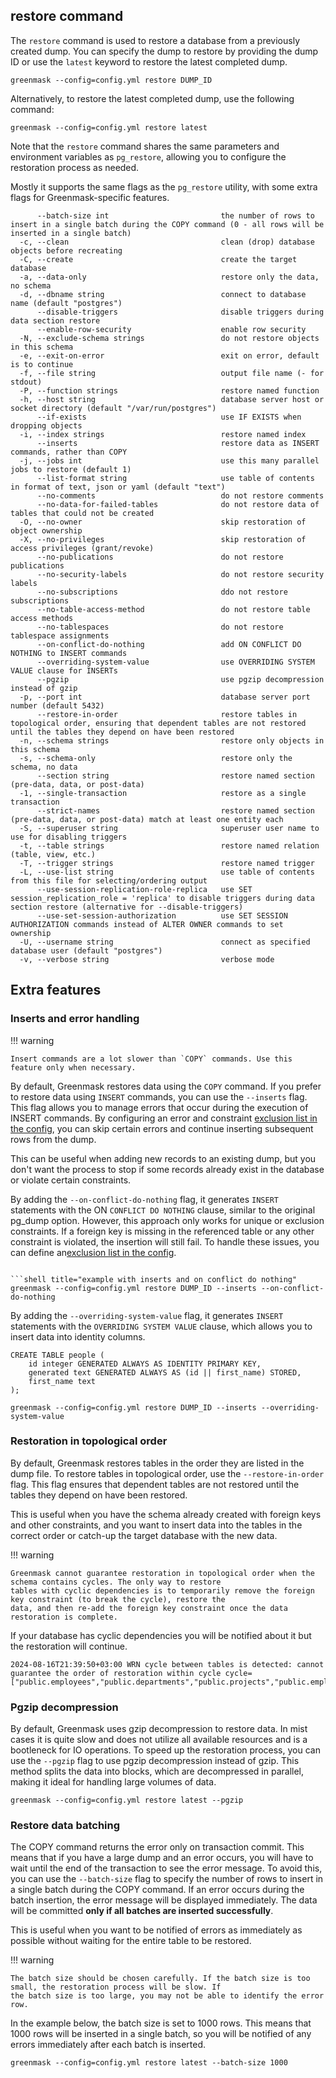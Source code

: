 ## restore command

The `restore` command is used to restore a database from a previously created dump. You can specify the dump to restore
by providing the dump ID or use the `latest` keyword to restore the latest completed dump.

```shell
greenmask --config=config.yml restore DUMP_ID
```

Alternatively, to restore the latest completed dump, use the following command:

```shell
greenmask --config=config.yml restore latest
```

Note that the `restore` command shares the same parameters and environment variables as `pg_restore`,
allowing you to configure the restoration process as needed.

Mostly it supports the same flags as the `pg_restore` utility, with some extra flags for Greenmask-specific features.

```text title="Supported flags"
      --batch-size int                         the number of rows to insert in a single batch during the COPY command (0 - all rows will be inserted in a single batch)
  -c, --clean                                  clean (drop) database objects before recreating
  -C, --create                                 create the target database
  -a, --data-only                              restore only the data, no schema
  -d, --dbname string                          connect to database name (default "postgres")
      --disable-triggers                       disable triggers during data section restore
      --enable-row-security                    enable row security
  -N, --exclude-schema strings                 do not restore objects in this schema
  -e, --exit-on-error                          exit on error, default is to continue
  -f, --file string                            output file name (- for stdout)
  -P, --function strings                       restore named function
  -h, --host string                            database server host or socket directory (default "/var/run/postgres")
      --if-exists                              use IF EXISTS when dropping objects
  -i, --index strings                          restore named index
      --inserts                                restore data as INSERT commands, rather than COPY
  -j, --jobs int                               use this many parallel jobs to restore (default 1)
      --list-format string                     use table of contents in format of text, json or yaml (default "text")
      --no-comments                            do not restore comments
      --no-data-for-failed-tables              do not restore data of tables that could not be created
  -O, --no-owner                               skip restoration of object ownership
  -X, --no-privileges                          skip restoration of access privileges (grant/revoke)
      --no-publications                        do not restore publications
      --no-security-labels                     do not restore security labels
      --no-subscriptions                       ddo not restore subscriptions
      --no-table-access-method                 do not restore table access methods
      --no-tablespaces                         do not restore tablespace assignments
      --on-conflict-do-nothing                 add ON CONFLICT DO NOTHING to INSERT commands
      --overriding-system-value                use OVERRIDING SYSTEM VALUE clause for INSERTs
      --pgzip                                  use pgzip decompression instead of gzip
  -p, --port int                               database server port number (default 5432)
      --restore-in-order                       restore tables in topological order, ensuring that dependent tables are not restored until the tables they depend on have been restored
  -n, --schema strings                         restore only objects in this schema
  -s, --schema-only                            restore only the schema, no data
      --section string                         restore named section (pre-data, data, or post-data)
  -1, --single-transaction                     restore as a single transaction
      --strict-names                           restore named section (pre-data, data, or post-data) match at least one entity each
  -S, --superuser string                       superuser user name to use for disabling triggers
  -t, --table strings                          restore named relation (table, view, etc.)
  -T, --trigger strings                        restore named trigger
  -L, --use-list string                        use table of contents from this file for selecting/ordering output
      --use-session-replication-role-replica   use SET session_replication_role = 'replica' to disable triggers during data section restore (alternative for --disable-triggers)
      --use-set-session-authorization          use SET SESSION AUTHORIZATION commands instead of ALTER OWNER commands to set ownership
  -U, --username string                        connect as specified database user (default "postgres")
  -v, --verbose string                         verbose mode
```

## Extra features

### Inserts and error handling

!!! warning

    Insert commands are a lot slower than `COPY` commands. Use this feature only when necessary.

By default, Greenmask restores data using the `COPY` command. If you prefer to restore data using `INSERT` commands, you
can
use the `--inserts` flag. This flag allows you to manage errors that occur during the execution of INSERT commands. By
configuring an error and constraint [exclusion list in the config](../configuration.md#restoration-error-exclusion),
you can skip certain errors and continue inserting subsequent rows from the dump.

This can be useful when adding new records to an existing dump, but you don't want the process to stop if some records
already exist in the database or violate certain constraints.

By adding the `--on-conflict-do-nothing` flag, it generates `INSERT` statements with the ON `CONFLICT DO NOTHING`
clause, similar to the original pg_dump option. However, this approach only works for unique or exclusion constraints.
If a foreign key is missing in the referenced table or any other constraint is violated, the insertion will still fail.
To handle these issues, you can define
an[exclusion list in the config](../configuration.md#restoration-error-exclusion).

```shell title="example with inserts and error handling"

```shell title="example with inserts and on conflict do nothing"
greenmask --config=config.yml restore DUMP_ID --inserts --on-conflict-do-nothing
```

By adding the `--overriding-system-value` flag, it generates `INSERT` statements with the `OVERRIDING SYSTEM VALUE`
clause, which allows you to insert data into identity columns. 

```postgresql title="example of GENERATED ALWAYS AS IDENTITY column"
CREATE TABLE people (
    id integer GENERATED ALWAYS AS IDENTITY PRIMARY KEY,
    generated text GENERATED ALWAYS AS (id || first_name) STORED,
    first_name text
);
```

```shell title="example with inserts"
greenmask --config=config.yml restore DUMP_ID --inserts --overriding-system-value
```

### Restoration in topological order

By default, Greenmask restores tables in the order they are listed in the dump file. To restore tables in topological
order, use the `--restore-in-order` flag. This flag ensures that dependent tables are not restored until the tables they
depend on have been restored.

This is useful when you have the schema already created with foreign keys and other constraints, and you want to insert
data into the tables in the correct order or catch-up the target database with the new data.

!!! warning

    Greenmask cannot guarantee restoration in topological order when the schema contains cycles. The only way to restore
    tables with cyclic dependencies is to temporarily remove the foreign key constraint (to break the cycle), restore the
    data, and then re-add the foreign key constraint once the data restoration is complete.

If your database has cyclic dependencies you will be notified about it but the restoration will continue.

```text
2024-08-16T21:39:50+03:00 WRN cycle between tables is detected: cannot guarantee the order of restoration within cycle cycle=["public.employees","public.departments","public.projects","public.employees"]
```

### Pgzip decompression

By default, Greenmask uses gzip decompression to restore data. In mist cases it is quite slow and does not utilize all
available resources and is a bootleneck for IO operations. To speed up the restoration process, you can use
the `--pgzip` flag to use pgzip decompression instead of gzip. This method splits the data into blocks, which are
decompressed in parallel, making it ideal for handling large volumes of data.

```shell title="example with pgzip decompression"
greenmask --config=config.yml restore latest --pgzip
```

### Restore data batching

The COPY command returns the error only on transaction commit. This means that if you have a large dump and an error
occurs, you will have to wait until the end of the transaction to see the error message. To avoid this, you can use the
`--batch-size` flag to specify the number of rows to insert in a single batch during the COPY command. If an error
occurs during the batch insertion, the error message will be displayed immediately. The data will be committed **only 
if all batches are inserted successfully**.

This is useful when you want to be notified of errors as immediately as possible without waiting for the entire
table to be restored.

!!! warning

    The batch size should be chosen carefully. If the batch size is too small, the restoration process will be slow. If
    the batch size is too large, you may not be able to identify the error row.

In the example below, the batch size is set to 1000 rows. This means that 1000 rows will be inserted in a single batch,
so you will be notified of any errors immediately after each batch is inserted.

```shell title="example with batch size" 
greenmask --config=config.yml restore latest --batch-size 1000
```
